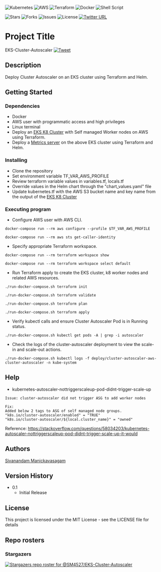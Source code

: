 <p align="center">

![Kubernetes](https://img.shields.io/badge/kubernetes-%23326ce5.svg?style=for-the-badge&logo=kubernetes&logoColor=white) ![AWS](https://img.shields.io/badge/AWS-%23FF9900.svg?style=for-the-badge&logo=amazon-aws&logoColor=white) ![Terraform](https://img.shields.io/badge/terraform-%235835CC.svg?style=for-the-badge&logo=terraform&logoColor=white) ![Docker](https://img.shields.io/badge/docker-%230db7ed.svg?style=for-the-badge&logo=docker&logoColor=white) ![Shell Script](https://img.shields.io/badge/shell_script-%23121011.svg?style=for-the-badge&logo=gnu-bash&logoColor=white)

![Stars](https://img.shields.io/github/stars/SM4527/EKS-Cluster-Autoscaler?style=for-the-badge) ![Forks](https://img.shields.io/github/forks/SM4527/EKS-Cluster-Autoscaler?style=for-the-badge) ![Issues](https://img.shields.io/github/issues/SM4527/EKS-Cluster-Autoscaler?style=for-the-badge) ![License](https://img.shields.io/github/license/SM4527/EKS-Cluster-Autoscaler?style=for-the-badge) [![Twitter URL](https://img.shields.io/twitter/url/https/twitter.com/Tamizhan99.svg?style=for-the-badge&label=Follow%20%40Tamizhan99)](https://twitter.com/Tamizhan99) 

</p>

# Project Title

EKS-Cluster-Autoscaler [![Tweet](https://img.shields.io/twitter/url/http/shields.io.svg?style=social)](https://twitter.com/intent/tweet?text=EKS%20-%20Cluster%20-%20Autoscaler&url=https://github.com/SM4527/EKS-Cluster-Autoscaler)

## Description

Deploy Cluster Autoscaler on an EKS cluster using Terraform and Helm.

## Getting Started

### Dependencies

* Docker
* AWS user with programmatic access and high privileges 
* Linux terminal
* Deploy an [EKS K8 Cluster](https://github.com/SM4527/EKS-Terraform) with Self managed Worker nodes on AWS using Terraform.
* Deploy a [Metrics server](https://github.com/SM4527/EKS-Metrics-server) on the above EKS cluster using Terraform and Helm.

### Installing

* Clone the repository
* Set environment variable TF_VAR_AWS_PROFILE
* Review terraform variable values in variables.tf, locals.tf
* Override values in the Helm chart through the "chart_values.yaml" file
* Update kubernetes.tf with the AWS S3 bucket name and key name from the output of the [EKS K8 Cluster](https://github.com/SM4527/EKS-Terraform/blob/master/outputs.tf)

### Executing program

* Configure AWS user with AWS CLI.

```
docker-compose run --rm aws configure --profile $TF_VAR_AWS_PROFILE

docker-compose run --rm aws sts get-caller-identity
```

* Specify appropriate Terraform workspace.

```
docker-compose run --rm terraform workspace show

docker-compose run --rm terraform workspace select default
```

* Run Terraform apply to create the EKS cluster, k8 worker nodes and related AWS resources.

```
./run-docker-compose.sh terraform init

./run-docker-compose.sh terraform validate

./run-docker-compose.sh terraform plan

./run-docker-compose.sh terraform apply
```

* Verify kubectl calls and ensure Cluster Autoscaler Pod is in Running status.

```
./run-docker-compose.sh kubectl get pods -A | grep -i autoscaler
```

* Check the logs of the cluster-autoscaler deployment to view the scale-in and scale-out actions.

```
./run-docker-compose.sh kubectl logs -f deploy/cluster-autoscaler-aws-cluster-autoscaler -n kube-system
```

## Help

* kubernetes-autoscaler-nottriggerscaleup-pod-didnt-trigger-scale-up

```
Issue: cluster-autoscaler did not trigger ASG to add worker nodes

Fix:
Added below 2 tags to ASG of self managed node groups.
"k8s.io/cluster-autoscaler/enabled" = "TRUE"
"k8s.io/cluster-autoscaler/${local.cluster_name}" = "owned"
```

Reference: https://stackoverflow.com/questions/58034203/kubernetes-autoscaler-nottriggerscaleup-pod-didnt-trigger-scale-up-it-would

## Authors

[Sivanandam Manickavasagam](https://www.linkedin.com/in/sivanandammanickavasagam)

## Version History

* 0.1
    * Initial Release

## License

This project is licensed under the MIT License - see the LICENSE file for details

## Repo rosters

### Stargazers

[![Stargazers repo roster for @SM4527/EKS-Cluster-Autoscaler](https://reporoster.com/stars/dark/SM4527/EKS-Cluster-Autoscaler)](https://github.com/SM4527/EKS-Cluster-Autoscaler/stargazers)
